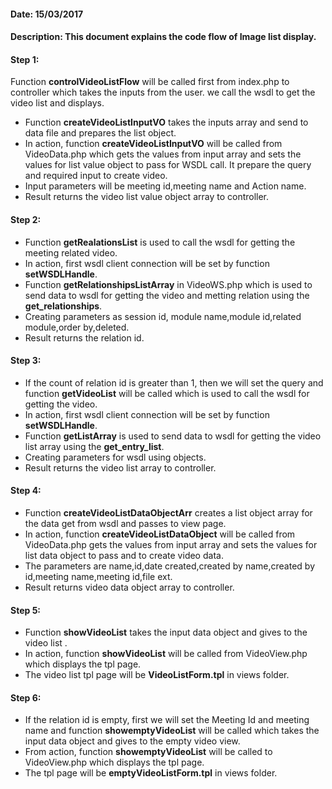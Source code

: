 #### Date: 15/03/2017

#### Description: This document explains the code flow of Image list display.

#### Step 1:

Function **controlVideoListFlow** will be called first from index.php to controller which takes the inputs from the user. we call the wsdl to get the video list and displays.

- Function **createVideoListInputVO** takes the inputs array and send to data file and prepares the list object.
- In action, function **createVideoListInputVO** will be called from VideoData.php which gets the values from input array and sets the values for list value object to pass for WSDL call. It prepare the query and required input to create video.
- Input parameters will be meeting id,meeting name and Action name.
- Result returns the video list value object array to controller.

#### Step 2:

- Function **getRealationsList** is used to call the wsdl for getting the meeting related video.
- In action, first wsdl client connection will be set by function **setWSDLHandle**.
- Function **getRelationshipsListArray** in VideoWS.php which is used to send data to wsdl for getting the video and metting relation using the **get_relationships**.
- Creating parameters as session id, module name,module id,related module,order by,deleted.
- Result returns the relation id.

#### Step 3:

- If the count of relation id is greater than 1, then we will set the query and function **getVideoList** will be called which is used to call the wsdl for getting the video.
- In action, first wsdl client connection will be set by function **setWSDLHandle**.
- Function **getListArray** is used to send data to wsdl for getting the video list array using the **get_entry_list**.
- Creating parameters for wsdl using objects.
- Result returns the video list array to controller.


#### Step 4:

- Function **createVideoListDataObjectArr** creates a list object array for the data get from wsdl and passes to view page.
- In action, function **createVideoListDataObject** will be called from VideoData.php gets the values from input array and sets the values for list data object to pass and to create video data.
- The parameters are name,id,date created,created by name,created by id,meeting name,meeting id,file ext.
- Result returns video data object array to controller.

#### Step 5:

- Function **showVideoList** takes the input data object and gives to the video list .
- In action, function **showVideoList** will be called from VideoView.php which displays the tpl page.
- The video list tpl page will be **VideoListForm.tpl** in views folder.

#### Step 6:

- If the relation id is empty, first we will set the Meeting Id and meeting name and function **showemptyVideoList** will be called which takes the input data object and gives to the empty video view.
- From action, function **showemptyVideoList** will be called to VideoView.php which displays the tpl page.
- The tpl page will be **emptyVideoListForm.tpl** in views folder.
